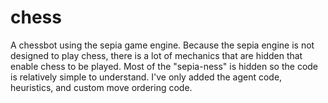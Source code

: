 # chess
A chessbot using the sepia game engine. 
Because the sepia engine is not designed to play chess, there is a lot of mechanics that are hidden that enable chess to be played.
Most of the "sepia-ness" is hidden so the code is relatively simple to understand. 
I've only added the agent code, heuristics, and custom move ordering code.
